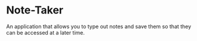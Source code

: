 # Note-Taker
An application that allows you to type out notes and save them so that they can be accessed at a later time.
